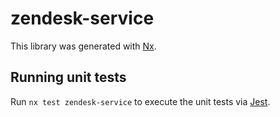 # zendesk-service

This library was generated with [Nx](https://nx.dev).

## Running unit tests

Run `nx test zendesk-service` to execute the unit tests via [Jest](https://jestjs.io).
